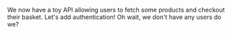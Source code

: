 We now have a toy API allowing users to fetch some products and checkout their basket.
Let's add authentication! Oh wait, we don't have any users do we?
